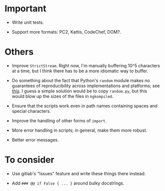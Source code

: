 


# Important  

- Write unit tests.  

- Support more formats: PC2, Kattis, CodeChef, DOM?. 



# Others  

- Improve `StrictStream`. Right now, I'm manually buffering 10^5 characters at a time, but I think there has to be a more idiomatic way to buffer.  

- Do something about the fact that Python's `random` module makes no guarantees of reproducibility across implementations and platforms; see [this](https://stackoverflow.com/questions/8786084/reproducibility-of-python-pseudo-random-numbers-across-systems-and-versions). I guess a simple solution would be to copy `random.py`, but this would blow up the sizes of the files in `kgkompiled`.

- Ensure that the scripts work even in path names containing spaces and special characters. 

- Improve the handling of other forms of `import`.

- More error handling in scripts; in general, make them more robust.

- Better error messages. 



# To consider  

- Use gitlab's "Issues" feature and write these things there instead.  

- Add `### @@ if False { ... }` around bulky docstrings.
